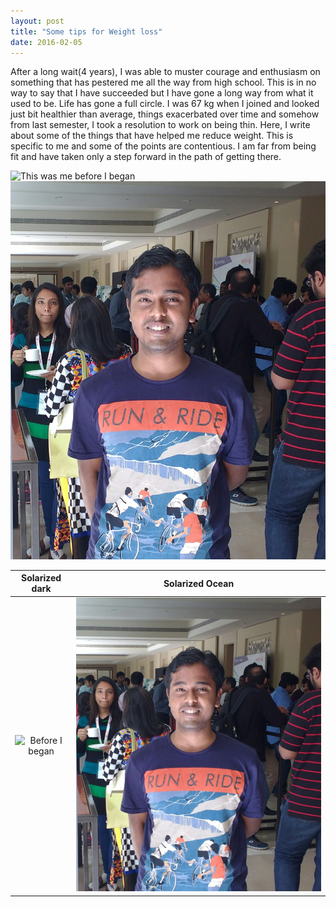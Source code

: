 ```yaml
---
layout: post
title: "Some tips for Weight loss"
date: 2016-02-05
---
```


After a long wait(4 years), I was able to muster courage and enthusiasm on something that has pestered me all the way from high school. This is in no way to say that I have succeeded but I have gone a long way from what it used to be. Life has gone a full circle. I was 67 kg when I joined and looked just bit healthier than average, things exacerbated over time and somehow from last semester, I took a resolution to work on being thin. Here, I write about some of the things that have helped me reduce weight. This is specific to me and some of the points are contentious. I am far from being fit and have taken only a step forward in the path of getting there.

![This was me before I began](https://aritraghosh.github.io/images/Aritra_old.jpg "Before I began") ![Now](https://github.com/aritraghosh/aritraghosh.github.io/blob/master/images/IMG_20160123_091910.jpg "Now")

Solarized dark             |  Solarized Ocean
:-------------------------:|:-------------------------:
![](https://aritraghosh.github.io/images/Aritra_old.jpg "Before I began")  |  ![](https://github.com/aritraghosh/aritraghosh.github.io/blob/master/images/IMG_20160123_091910.jpg)
